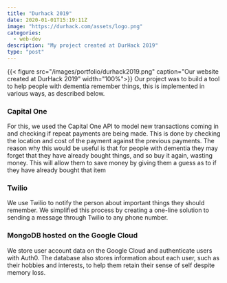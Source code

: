 ```yaml
---
title: "Durhack 2019"
date: 2020-01-01T15:19:11Z
image: "https://durhack.com/assets/logo.png"
categories:
  - web-dev
description: "My project created at DurHack 2019"
type: "post"
---
```

{{< figure src="/images/portfolio/durhack2019.png" caption="Our website created at DurHack 2019" width="100%">}}
Our project was to build a tool to help people with dementia remember things, this is implemented in various ways, as described below.

### Capital One
For this, we used the Capital One API to model new transactions coming in and checking if repeat payments are being made. This is done by checking the location and cost of the payment against the previous payments. The reason why this would be useful is that for people with dementia they may forget that they have already bought things, and so buy it again, wasting money. This will allow them to save money by giving them a guess as to if they have already bought that item


### Twilio
We use Twilio to notify the person about important things they should remember. We simplified this process by creating a one-line solution to sending a message through Twilio to any phone number.

### MongoDB hosted on the Google Cloud
We store user account data on the Google Cloud and authenticate users with Auth0. The database also stores information about each user, such as their hobbies and interests, to help them retain their sense of self despite memory loss.
